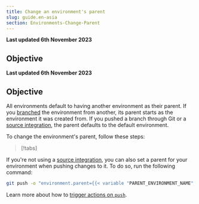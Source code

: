 ```yaml
---
title: Change an environment's parent
slug: guide.en-asia
section: Environments-Change-Parent
---
```


**Last updated 6th November 2023**



## Objective  

**Last updated 6th November 2023**



## Objective  

All environments default to having another environment as their parent.
If you [branched](../../glossary#branch) the environment from another,
its parent starts as the environment it was created from.
If you pushed a branch through Git or a [source integration](../integrations/source/_index.md),
the parent defaults to the default environment.

To change the environment's parent, follow these steps:

> [!tabs]      

If you're not using a [source integration](../integrations-source),
you can also set a parent for your environment when pushing changes to it.
To do so, run the following command:

```bash
git push -o "environment.parent={{< variable "PARENT_ENVIRONMENT_NAME" >}}"
```

Learn more about how to [trigger actions on `push`](../#push-options).
